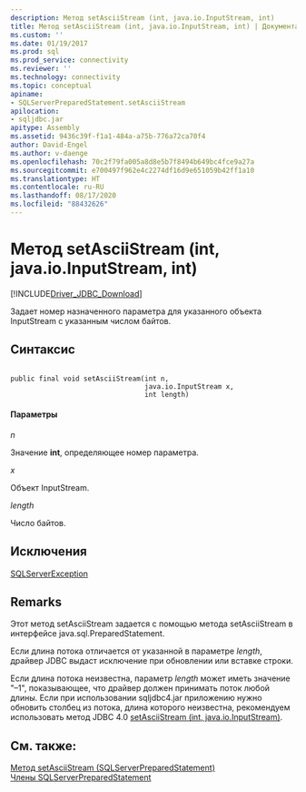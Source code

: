 ```yaml
---
description: Метод setAsciiStream (int, java.io.InputStream, int)
title: Метод setAsciiStream (int, java.io.InputStream, int) | Документация Майкрософт
ms.custom: ''
ms.date: 01/19/2017
ms.prod: sql
ms.prod_service: connectivity
ms.reviewer: ''
ms.technology: connectivity
ms.topic: conceptual
apiname:
- SQLServerPreparedStatement.setAsciiStream
apilocation:
- sqljdbc.jar
apitype: Assembly
ms.assetid: 9436c39f-f1a1-484a-a75b-776a72ca70f4
author: David-Engel
ms.author: v-daenge
ms.openlocfilehash: 70c2f79fa005a8d8e5b7f8494b649bc4fce9a27a
ms.sourcegitcommit: e700497f962e4c2274df16d9e651059b42ff1a10
ms.translationtype: HT
ms.contentlocale: ru-RU
ms.lasthandoff: 08/17/2020
ms.locfileid: "88432626"
---
```

# <a name="setasciistream-method-int-javaioinputstream-int"></a>Метод setAsciiStream (int, java.io.InputStream, int)
[!INCLUDE[Driver_JDBC_Download](../../../includes/driver_jdbc_download.md)]

  Задает номер назначенного параметра для указанного объекта InputStream с указанным числом байтов.  
  
## <a name="syntax"></a>Синтаксис  
  
```  
  
public final void setAsciiStream(int n,  
                                 java.io.InputStream x,  
                                 int length)  
```  
  
#### <a name="parameters"></a>Параметры  
 *n*  
  
 Значение **int**, определяющее номер параметра.  
  
 *x*  
  
 Объект InputStream.  
  
 *length*  
  
 Число байтов.  
  
## <a name="exceptions"></a>Исключения  
 [SQLServerException](../../../connect/jdbc/reference/sqlserverexception-class.md)  
  
## <a name="remarks"></a>Remarks  
 Этот метод setAsciiStream задается с помощью метода setAsciiStream в интерфейсе java.sql.PreparedStatement.  
  
 Если длина потока отличается от указанной в параметре *length*, драйвер JDBC выдаст исключение при обновлении или вставке строки.  
  
 Если длина потока неизвестна, параметр *length* может иметь значение "–1", показывающее, что драйвер должен принимать поток любой длины. Если при использовании sqljdbc4.jar приложению нужно обновить столбец из потока, длина которого неизвестна, рекомендуем использовать метод JDBC 4.0 [setAsciiStream (int, java.io.InputStream)](../../../connect/jdbc/reference/setasciistream-method-int-java-io-inputstream.md).  
  
## <a name="see-also"></a>См. также:  
 [Метод setAsciiStream (SQLServerPreparedStatement)](../../../connect/jdbc/reference/setasciistream-method-sqlserverpreparedstatement.md)   
 [Члены SQLServerPreparedStatement](../../../connect/jdbc/reference/sqlserverpreparedstatement-members.md)  
  
  
